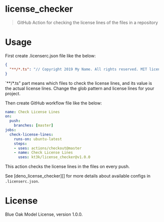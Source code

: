 # license_checker

> GitHub Action for checking the license lines of the files in a repository

# Usage

First create .licenserc.json file like the below:

```json
{
  "**/*.ts": "// Copyright 2019 My Name. All rights reserved. MIT license."
}
```

`**/*.ts" part means which files to check the license lines, and its value is the actual license lines. Change the glob pattern and license lines for your project.

Then create GitHub workflow file like the below:

```yml
name: Check License Lines
on:
  push:
    branches: [master]
jobs:
  check-license-lines:
    runs-on: ubuntu-latest
    steps:
    - uses: actions/checkout@master
    - name: Check License Lines
      uses: kt3k/license_checker@v1.0.0
```

This action checks the license lines in the files on every push.

See [deno_license_checker][] for more details about available configs in `.licenserc.json`.

# License

Blue Oak Model License, version 1.0.0.
